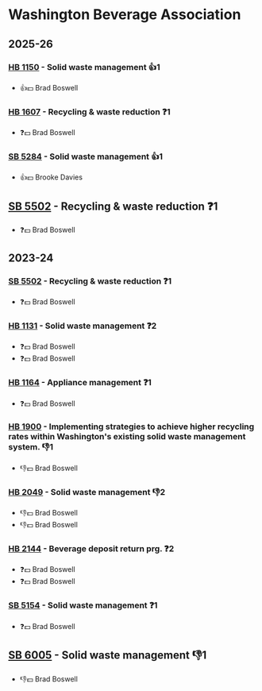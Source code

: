 # Washington Beverage Association
## 2025-26

### [HB 1150](/bill/2025-26/hb/1150/) - Solid waste management 👍1  
* 👍💵 Brad Boswell

### [HB 1607](/bill/2025-26/hb/1607/) - Recycling & waste reduction   ❓1
* ❓💵 Brad Boswell

### [SB 5284](/bill/2025-26/sb/5284/) - Solid waste management 👍1  
* 👍💵 Brooke Davies

## [SB 5502](/bill/2025-26/sb/5502/) - Recycling & waste reduction   ❓1
* ❓💵 Brad Boswell

## 2023-24

### [SB 5502](/bill/2023-24/sb/5502/) - Recycling & waste reduction   ❓1
* ❓💵 Brad Boswell

### [HB 1131](/bill/2023-24/hb/1131/) - Solid waste management   ❓2
* ❓💵 Brad Boswell
* ❓💵 Brad Boswell

### [HB 1164](/bill/2023-24/hb/1164/) - Appliance management   ❓1
* ❓💵 Brad Boswell

### [HB 1900](/bill/2023-24/hb/1900/) - Implementing strategies to achieve higher recycling rates within Washington's existing solid waste management system.  👎1 
* 👎💵 Brad Boswell

### [HB 2049](/bill/2023-24/hb/2049/) - Solid waste management  👎2 
* 👎💵 Brad Boswell
* 👎💵 Brad Boswell

### [HB 2144](/bill/2023-24/hb/2144/) - Beverage deposit return prg.   ❓2
* ❓💵 Brad Boswell
* ❓💵 Brad Boswell

### [SB 5154](/bill/2023-24/sb/5154/) - Solid waste management   ❓1
* ❓💵 Brad Boswell

## [SB 6005](/bill/2023-24/sb/6005/) - Solid waste management  👎1 
* 👎💵 Brad Boswell
